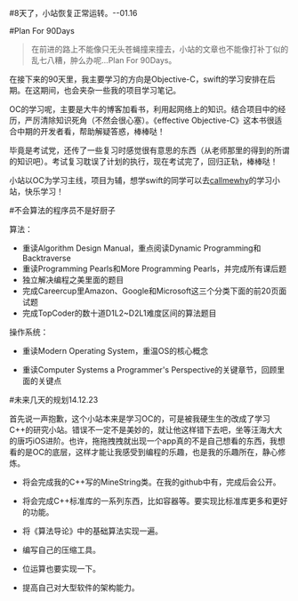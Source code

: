 
#8天了，小站恢复正常运转。--01.16

#Plan For 90Days
>在前进的路上不能像只无头苍蝇撞来撞去，小站的文章也不能像打补丁似的乱七八糟，肿么办呢...Plan For 90Days。

在接下来的90天里，我主要学习的方向是Objective-C，swift的学习安排在后期。在这期间，也会夹杂一些我的项目学习笔记。

OC的学习呢，主要是大牛的博客加看书，利用起网络上的知识。结合项目中的经历，严厉清除知识死角（不然会很心塞）。《effective Objective-C》这本书很适合中期的开发者看，帮助解疑答惑，棒棒哒！

毕竟是考试党，还传了一些复习时感觉很有意思的东西（从老师那里的得到的所谓的知识吧）。考试复习耽误了计划的执行，现在考试完了，回归正轨，棒棒哒！

小站以OC为学习主线，项目为辅，想学swift的同学可以去[callmewhy](https://github.com/callmewhy/Swift90Days)的学习小站，快乐学习！

#不会算法的程序员不是好厨子

算法：

- 重读Algorithm Design Manual，重点阅读Dynamic Programming和Backtraverse
- 重读Programming Pearls和More Programming Pearls，并完成所有课后题
- 独立解决编程之美里面的题目
- 完成Careercup里Amazon、Google和Microsoft这三个分类下面的前20页面试题
- 完成TopCoder的数十道D1L2~D2L1难度区间的算法题目


操作系统：

- 重读Modern Operating System，重温OS的核心概念

- 重读Computer Systems a Programmer's Perspective的关键章节，回顾里面的关键点

#未来几天的规划14.12.23

首先说一声抱歉，这个小站本来是学习OC的，可是被我硬生生的改成了学习C++的研究小站。错误不一定不是美妙的，就让他这样错下去吧，坐等汪海大大的唐巧iOS进阶。也许，拖拖拽拽就出现一个app真的不是自己想看的东西，我想看的是OC的底层，这样才能让我感受到编程的乐趣，也是我的乐趣所在，静心修炼。

- 将会完成我的C++写的MineString类。在我的github中有，完成后会公开。

- 将会完成C++标准库的一系列东西，比如容器等。要实现比标准库更多和更好的功能。

- 将《算法导论》中的基础算法实现一遍。

- 编写自己的压缩工具。

- 位运算也要实现一下。

- 提高自己对大型软件的架构能力。





